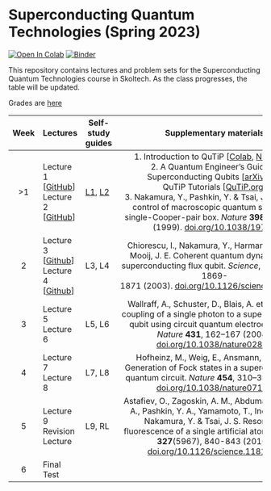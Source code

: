 # Superconducting Quantum Technologies (Spring 2023)

[![Open In Colab](https://colab.research.google.com/assets/colab-badge.svg)](https://colab.research.google.com/github/dkalacheva/sqt-skoltech/blob/master/)
[![Binder](https://mybinder.org/badge_logo.svg)](https://mybinder.org/v2/gh/dkalacheva/sqt-skoltech/master)

This repository contains lectures and problem sets for the Superconducting Quantum Technologies course in Skoltech. As the class progresses, the table will be updated.

Grades are [here](https://github.com/dkalacheva/sqt-skoltech/blob/spring23/grades.md)

| Week | Lectures                                                                                                                                                                                                           | **Self-study guides**                                                                                                                                                                      | Supplementary materials                                                                                                                                                                                                                                                                                                                                                                                                                                                                                                                                                                                                                                                                   | Homework                                                                                                                                                                                                                                                                     |
|:----:|:------------------------------------------------------------------------------------------------------------------------------------------------------------------------------------------------------------------ | ------------------------------------------------------------------------------------------------------------------------------------------------------------------------------------------ |:-----------------------------------------------------------------------------------------------------------------------------------------------------------------------------------------------------------------------------------------------------------------------------------------------------------------------------------------------------------------------------------------------------------------------------------------------------------------------------------------------------------------------------------------------------------------------------------------------------------------------------------------------------------------------------------------:|:---------------------------------------------------------------------------------------------------------------------------------------------------------------------------------------------------------------------------------------------------------------------------- |
| >1   | Lecture 1 [[GitHub](https://github.com/dkalacheva/sqt-skoltech/blob/spring23/Lectures/SQT_2022_1.pdf)]<br/> Lecture 2 [[GitHub](https://github.com/dkalacheva/sqt-skoltech/blob/spring23/Lectures/SQT_2022_2.pdf)] | [L1](https://github.com/dkalacheva/sqt-skoltech/blob/spring23/Self-study-guides/L1-guide.md), [L2](https://github.com/dkalacheva/sqt-skoltech/blob/spring23/Self-study-guides/L2-guide.md) | 1. Introduction to QuTiP [[Colab](https://colab.research.google.com/github/dkalacheva/sqt-skoltech/blob/master/QuTiP-intro/Introduction-to-QuTiP.ipynb), [Nbviewer](https://nbviewer.jupyter.org/github/dkalacheva/sqt-skoltech/blob/master/QuTiP-intro/Introduction-to-QuTiP.ipynb)]<br/>2. A Quantum Engineer’s Guide to Superconducting Qubits [[arXiv.org](https://arxiv.org/pdf/1904.06560.pdf)]<br/>QuTiP Tutorials [[QuTiP.org](http://qutip.org/tutorials.html)]<br/>3. Nakamura, Y., Pashkin, Y. & Tsai, J. Coherent control of macroscopic quantum states in a single-Cooper-pair box. *Nature* **398**, 786–788 (1999). [doi.org/10.1038/19718](https://doi.org/10.1038/19718) | Intro to CQE I [[Colab](https://colab.research.google.com/github/dkalacheva/sqt-skoltech/blob/master/HW1-intro-to-CQE/HW1-Intro-to-CQE.ipynb), [Nbviewer](https://nbviewer.jupyter.org/github/dkalacheva/sqt-skoltech/blob/master/HW1-intro-to-CQE/HW1-Intro-to-CQE.ipynb)]  |
| 2    | Lecture 3 [[Github](https://github.com/dkalacheva/sqt-skoltech/blob/spring23/Lectures/SQT_2022_3.pdf)]<br/> Lecture 4 [[Github](https://github.com/dkalacheva/sqt-skoltech/blob/spring23/Lectures/SQT_2022_4.pdf)] | L3, L4                                                                                                                                                                                     | Chiorescu, I., Nakamura, Y., Harmans, C. M., & Mooij, J. E. Coherent quantum dynamics of a superconducting flux qubit. *Science*, **299**(5614), 1869-1871 (2003). [doi.org/10.1126/science.1081045](https://doi.org/10.1126/science.1081045)                                                                                                                                                                                                                                                                                                                                                                                                                                             | Intro to CQE II [[Colab](https://colab.research.google.com/github/dkalacheva/sqt-skoltech/blob/master/HW2-intro-to-CQE/HW2-Intro-to-CQE.ipynb), [Nbviewer](https://nbviewer.jupyter.org/github/dkalacheva/sqt-skoltech/blob/master/HW2-intro-to-CQE/HW2-Intro-to-CQE.ipynb)] |
| 3    | Lecture 5<br/> Lecture 6                                                                                                                                                                                           | L5, L6                                                                                                                                                                                     | Wallraff, A., Schuster, D., Blais, A. et al. Strong coupling of a single photon to a superconducting qubit using circuit quantum electrodynamics. *Nature* **431**, 162–167 (2004). [doi.org/10.1038/nature02851](https://doi.org/10.1038/nature02851)                                                                                                                                                                                                                                                                                                                                                                                                                                    | Transmission Line Resonators                                                                                                                                                                                                                                                 |
| 4    | Lecture 7 <br/>Lecture 8                                                                                                                                                                                           | L7, L8                                                                                                                                                                                     | Hofheinz, M., Weig, E., Ansmann, M. et al. Generation of Fock states in a superconducting quantum circuit. *Nature* **454**, 310–314 (2008). [doi.org/10.1038/nature07136](https://doi.org/10.1038/nature07136)                                                                                                                                                                                                                                                                                                                                                                                                                                                                           | Elements of a Quantum Computer                                                                                                                                                                                                                                               |
| 5    | Lecture 9<br/>Revision Lecture                                                                                                                                                                                     | L9, RL                                                                                                                                                                                     | Astafiev, O., Zagoskin, A. M., Abdumalikov Jr, A. A., Pashkin, Y. A., Yamamoto, T., Inomata, K., Nakamura, Y. & Tsai, J. S. Resonance fluorescence of a single artificial atom. *Science*, **327**(5967), 840-843 (2010). [doi.org/10.1126/science.1181918](https://doi.org/10.1126/science.1181918)                                                                                                                                                                                                                                                                                                                                                                                      | Presentation based on a chosen article                                                                                                                                                                                                                                       |
| 6    | Final Test                                                                                                                                                                                                         |                                                                                                                                                                                            |                                                                                                                                                                                                                                                                                                                                                                                                                                                                                                                                                                                                                                                                                           |                                                                                                                                                                                                                                                                              |
